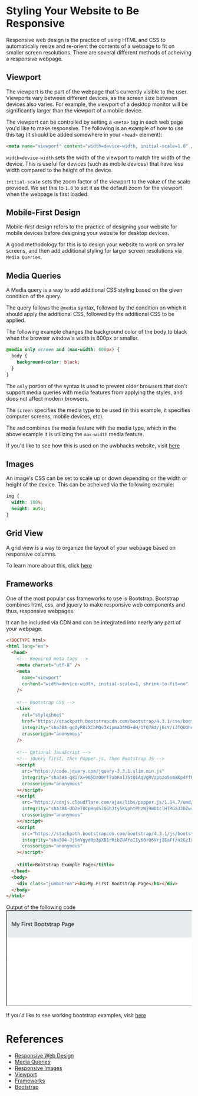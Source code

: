 # Styling Your Website to Be Responsive

Responsive web design is the practice of using HTML and CSS to automatically resize and re-orient the contents of a webpage to fit on smaller screen resolutions. There are several different methods of acheiving a responsive webpage.

## Viewport

The viewport is the part of the webpage that's currently visible to the user. Viewports vary between different devices,
as the screen size between devices also varies. For example, the viewport of a desktop monitor will be significantly larger than the viewport of
a mobile device.

The viewport can be controlled by setting a `<meta>` tag in each web page you'd like to make responsive. The following is an example of how to use this tag (it should be added somewhere in your `<head>` element):

```html
<meta name="viewport" content="width=device-width, initial-scale=1.0" />
```

`width=device-width` sets the width of the viewport to match the width of the device. This is useful for devices (such as mobile devices) that have less width compared to the height of the device.

`initial-scale` sets the zoom factor of the viewport to the value of the scale provided. We set this to `1.0` to set it as the default zoom for the viewport when the webpage is first loaded.

## Mobile-First Design

Mobile-first design refers to the practice of designing your website for mobile devices before designing your website for desktop devices.

A good methodology for this is to design your website to work on smaller screens, and then add additional styling for larger screen resolutions via `Media Queries`.

## Media Queries

A Media query is a way to add additional CSS styling based on the given condition of the query.

The query follows the `@media` syntax, followed by the condition on which it should apply the additional CSS, followed by the additional CSS to be applied.

The following example changes the background color of the body to black
when the browser window's width is 600px or smaller.

```css
@media only screen and (max-width: 600px) {
  body {
    background-color: black;
  }
}
```

The `only` portion of the syntax is used to prevent older browsers that don't support media queries with media features from applying the styles, and does not affect modern browsers.

The `screen` specifies the media type to be used (in this example, it specifies computer screens, mobile devices, etc).

The `and` combines the media feature with the media type, which in the above example it is utilizing the `max-width` media feature.

If you'd like to see how this is used on the uwbhacks website, visit [here](https://github.com/UWB-ACM/uwb-hacks/blob/db87a01eff49f4f750aed1348c8388d342c46d64/styles.scss#L289)

## Images

An image's CSS can be set to scale up or down depending on the width or height of the device. This can be acheived via the following example:

```css
img {
  width: 100%;
  height: auto;
}
```

## Grid View

A grid view is a way to organize the layout of your webpage based on responsive columns.

To learn more about this, click [here](https://www.w3schools.com/css/css_rwd_grid.asp)

## Frameworks

One of the most popular css frameworks to use is Bootstrap. Bootstrap combines html, css, and jquery to make responsive web components and thus, responsive webpages.

It can be included via CDN and can be integrated into nearly any part of your webpage.

```html
<!DOCTYPE html>
<html lang="en">
  <head>
    <!-- Required meta tags -->
    <meta charset="utf-8" />
    <meta
      name="viewport"
      content="width=device-width, initial-scale=1, shrink-to-fit=no"
    />

    <!-- Bootstrap CSS -->
    <link
      rel="stylesheet"
      href="https://stackpath.bootstrapcdn.com/bootstrap/4.3.1/css/bootstrap.min.css"
      integrity="sha384-ggOyR0iXCbMQv3Xipma34MD+dH/1fQ784/j6cY/iJTQUOhcWr7x9JvoRxT2MZw1T"
      crossorigin="anonymous"
    />

    <!-- Optional JavaScript -->
    <!-- jQuery first, then Popper.js, then Bootstrap JS -->
    <script
      src="https://code.jquery.com/jquery-3.3.1.slim.min.js"
      integrity="sha384-q8i/X+965DzO0rT7abK41JStQIAqVgRVzpbzo5smXKp4YfRvH+8abtTE1Pi6jizo"
      crossorigin="anonymous"
    ></script>
    <script
      src="https://cdnjs.cloudflare.com/ajax/libs/popper.js/1.14.7/umd/popper.min.js"
      integrity="sha384-UO2eT0CpHqdSJQ6hJty5KVphtPhzWj9WO1clHTMGa3JDZwrnQq4sF86dIHNDz0W1"
      crossorigin="anonymous"
    ></script>
    <script
      src="https://stackpath.bootstrapcdn.com/bootstrap/4.3.1/js/bootstrap.min.js"
      integrity="sha384-JjSmVgyd0p3pXB1rRibZUAYoIIy6OrQ6VrjIEaFf/nJGzIxFDsf4x0xIM+B07jRM"
      crossorigin="anonymous"
    ></script>

    <title>Bootstrap Example Page</title>
  </head>
  <body>
    <div class="jumbotron"><h1>My First Bootstrap Page</h1></div>
  </body>
</html>
```

Output of the following code
![Screenshot of the output of the code](uploads/bootstrap-example.png)

If you'd like to see working bootstrap examples, visit [here](https://getbootstrap.com/docs/4.3/examples/)
# References

- [Responsive Web Design](https://www.w3schools.com/css/css_rwd_intro.asp)
- [Media Queries](https://www.w3schools.com/cssref/css3_pr_mediaquery.asp)
- [Responsive Images](https://www.w3schools.com/css/css_rwd_images.asp)
- [Viewport](https://www.w3schools.com/css/css_rwd_viewport.asp)
- [Frameworks](https://www.w3schools.com/css/css_rwd_frameworks.asp)
- [Bootstrap](https://getbootstrap.com/docs/4.3/getting-started/introduction/)
